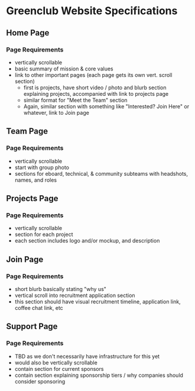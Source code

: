 # Greenclub Website Specifications

## Home Page
### Page Requirements
- vertically scrollable
- basic summary of mission & core values  
- link to other important pages (each page gets its own vert. scroll section)
  - first is projects, have short video / photo and blurb section explaining projects, accompanied with link to projects page
  - similar format for "Meet the Team" section
  - Again, similar section with something like "Interested? Join Here" or whatever, link to Join page
## Team Page
### Page Requirements
- vertically scrollable
- start with group photo
- sections for eboard, technical, & community subteams with headshots, names, and roles
## Projects Page
### Page Requirements
- vertically scrollable
- section for each project
- each section includes logo and/or mockup, and description
## Join Page
### Page Requirements
- short blurb basically stating "why us"
- vertical scroll into recruitment application section
- this section should have visual recruitment timeline, application link, coffee chat link, etc
## Support Page
### Page Requirements
- TBD as we don't necessarily have infrastructure for this yet
- would also be vertically scrollable
- contain section for current sponsors
- contain section explaining sponsorship tiers / why companies should consider sponsoring
